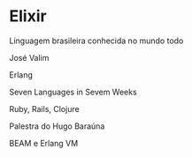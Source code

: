 # Elixir

Linguagem brasileira conhecida no mundo todo

José Valim

Erlang

Seven Languages in Sevem Weeks

Ruby, Rails, Clojure

Palestra do Hugo Baraúna

BEAM e Erlang VM

